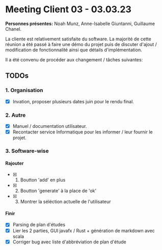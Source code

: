 # Meeting Client 03 - 03.03.23

**Personnes présentes:** Noah Munz, Anne-Isabelle Giuntanni, Guillaume Chanel.

La cliente est relativement satisfaite du software. La majorité de cette réunion a
été passé à faire une démo du projet puis de discuter d'ajout / modification de fonctionnalité
ainsi que détails d'implémentation.

Il a été convenu de procéder aux changement / tâches suivantes:

## TODOs

### 1. Organisation

- [x] Invation, proposer plusieurs dates juin pour le rendu final.

### 2. Autre

- [x] Manuel / documentation utilisateur.
- [x] Recontacter service Informatique pour les informer / leur fournir le projet.

### 3. Software-wise

#### Rajouter

- [x] 1. Boutton 'add' en plus
- [x] 2. Boutton 'generate' à la place de 'ok'
- [x] 3. Montrer la séléction actuelle de l'utilisateur

#### Finir

- [x] Parsing de plan d'études
- [x] Lier les 2 parties, GUI javafx / Rust + génération de markdown avec scala
- [x] Corriger bug avec liste d'abbréviation de plan d'étude
